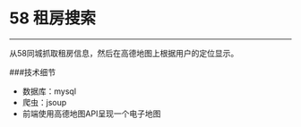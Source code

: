 # 58 租房搜索
----------------------------
从58同城抓取租房信息，然后在高德地图上根据用户的定位显示。


###技术细节
* 数据库：mysql
* 爬虫：jsoup
* 前端使用高德地图API呈现一个电子地图